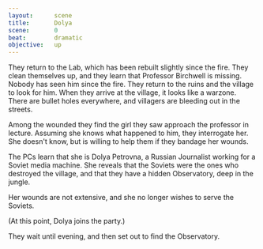 ```yaml
---
layout:      scene
title:       Dolya
scene:       0
beat:        dramatic
objective:   up
---
```



They return to the Lab, which has been rebuilt slightly since the fire.
They clean themselves up, and they learn that Professor Birchwell is missing.
Nobody has seen him since the fire.
They return to the ruins and the village to look for him.
When they arrive at the village, it looks like a warzone.
There are bullet holes everywhere, and villagers are bleeding out in the streets.

Among the wounded they find the girl they saw approach the professor in lecture.
Assuming she knows what happened to him, they interrogate her.
She doesn't know, but is willing to help them if they bandage her wounds.

The PCs learn that she is Dolya Petrovna,
a Russian Journalist working for a Soviet media machine.
She reveals that the Soviets were the ones who destroyed the village,
and that they have a hidden Observatory, deep in the jungle.

Her wounds are not extensive, and she no longer wishes to serve the Soviets.

(At this point, Dolya joins the party.)

They wait until evening, and then set out to find the Observatory.














